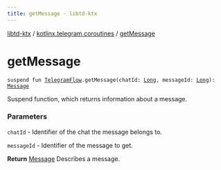 ```yaml
---
title: getMessage - libtd-ktx
---
```


[libtd-ktx](../index.html) / [kotlinx.telegram.coroutines](index.html) / [getMessage](./get-message.html)

# getMessage

`suspend fun `[`TelegramFlow`](../kotlinx.telegram.core/-telegram-flow/index.html)`.getMessage(chatId: `[`Long`](https://kotlinlang.org/api/latest/jvm/stdlib/kotlin/-long/index.html)`, messageId: `[`Long`](https://kotlinlang.org/api/latest/jvm/stdlib/kotlin/-long/index.html)`): `[`Message`](https://tdlibx.github.io/td/docs/org/drinkless/td/libcore/telegram/TdApi/Message.html)

Suspend function, which returns information about a message.

### Parameters

`chatId` - Identifier of the chat the message belongs to.

`messageId` - Identifier of the message to get.

**Return**
[Message](https://tdlibx.github.io/td/docs/org/drinkless/td/libcore/telegram/TdApi/Message.html) Describes a message.

